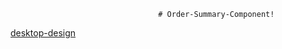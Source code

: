                                      # Order-Summary-Component!

[desktop-design](https://user-images.githubusercontent.com/107774652/175519797-de86f99a-081f-4cf2-b091-b86363a7a5ca.jpg)
